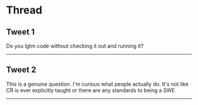 # Thread

## Tweet 1

Do you lgtm code without checking it out and running it?

---

## Tweet 2

This is a genuine question. I'm curious what people actually do. It's not like CR is ever explicitly taught or there are any standards to being a SWE

---

